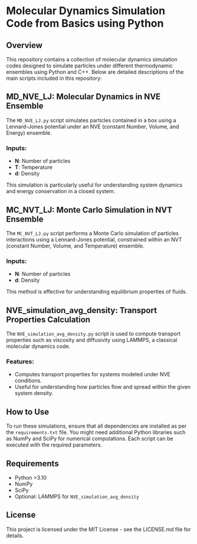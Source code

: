 # Molecular Dynamics Simulation Code from Basics using Python

## Overview

This repository contains a collection of molecular dynamics simulation codes designed to simulate particles under
different thermodynamic ensembles using Python and C++. Below are detailed descriptions of the main scripts included in this
repository:

## MD_NVE_LJ: Molecular Dynamics in NVE Ensemble

The `MD_NVE_LJ.py` script simulates particles contained in a box using a Lennard-Jones potential under an NVE (constant
Number, Volume, and Energy) ensemble.

### Inputs:

- **N**: Number of particles
- **T**: Temperature
- **d**: Density

This simulation is particularly useful for understanding system dynamics and energy conservation in a closed system.

## MC_NVT_LJ: Monte Carlo Simulation in NVT Ensemble

The `MC_NVT_LJ.py` script performs a Monte Carlo simulation of particles interactions using a Lennard-Jones potential,
constrained within an NVT (constant Number, Volume, and Temperature) ensemble.

### Inputs:

- **N**: Number of particles
- **d**: Density

This method is effective for understanding equilibrium properties of fluids.

## NVE_simulation_avg_density: Transport Properties Calculation

The `NVE_simulation_avg_density.py` script is used to compute transport properties such as viscosity and diffusivity
using LAMMPS, a classical molecular dynamics code.

### Features:

- Computes transport properties for systems modeled under NVE conditions.
- Useful for understanding how particles flow and spread within the given system density.

## How to Use

To run these simulations, ensure that all dependencies are installed as per the `requirements.txt` file. You might need
additional Python libraries such as NumPy and SciPy for numerical computations. Each script can be executed with the
required parameters.

## Requirements

- Python >3.10
- NumPy
- SciPy
- Optional: LAMMPS for `NVE_simulation_avg_density`

## License

This project is licensed under the MIT License - see the LICENSE.md file for details.
